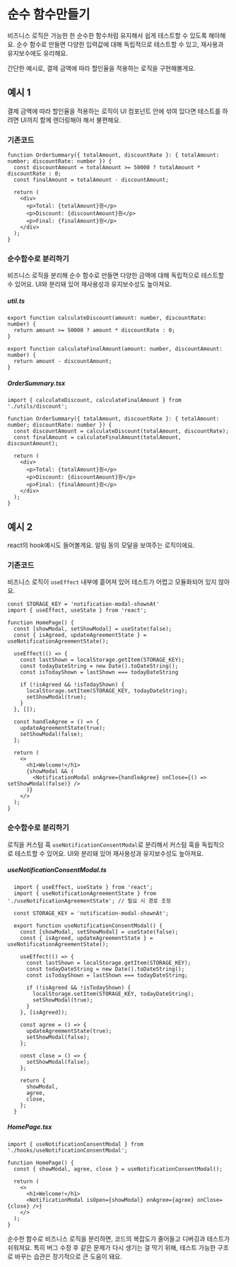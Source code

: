 # 순수 함수만들기

비즈니스 로직은 가능한 한 순수한 함수처럼 유지해서 쉽게 테스트할 수 있도록 해야해요. 순수 함수로 만들면 다양한 입력값에 대해 독립적으로 테스트할 수 있고, 재사용과 유지보수에도 유리해요.

간단한 예시로, 결제 금액에 따라 할인율을 적용하는 로직을 구현해볼게요.

## 예시 1

결제 금액에 따라 할인율을 적용하는 로직이 UI 컴포넌트 안에 섞여 있다면 테스트를 하려면 UI까지 함께 렌더링해야 해서 불편해요.

### 기존코드
```tsx
function OrderSummary({ totalAmount, discountRate }: { totalAmount: number; discountRate: number }) {
  const discountAmount = totalAmount >= 50000 ? totalAmount * discountRate : 0;
  const finalAmount = totalAmount - discountAmount;

  return (
    <div>
      <p>Total: {totalAmount}원</p>
      <p>Discount: {discountAmount}원</p>
      <p>Final: {finalAmount}원</p>
    </div>
  );
}

```

### 순수함수로 분리하기
비즈니스 로직을 분리해 순수 함수로 만들면 다양한 금액에 대해 독립적으로 테스트할 수 있어요. UI와 분리돼 있어 재사용성과 유지보수성도 높아져요.

##### util.ts
```tsx
export function calculateDiscount(amount: number, discountRate: number) {
  return amount >= 50000 ? amount * discountRate : 0;
}

export function calculateFinalAmount(amount: number, discountAmount: number) {
  return amount - discountAmount;
}
```
##### OrderSummary.tsx
```tsx
import { calculateDiscount, calculateFinalAmount } from './utils/discount';

function OrderSummary({ totalAmount, discountRate }: { totalAmount: number; discountRate: number }) {
  const discountAmount = calculateDiscount(totalAmount, discountRate);
  const finalAmount = calculateFinalAmount(totalAmount, discountAmount);

  return (
    <div>
      <p>Total: {totalAmount}원</p>
      <p>Discount: {discountAmount}원</p>
      <p>Final: {finalAmount}원</p>
    </div>
  );
}
```

## 예시 2
react의 hook예시도 들어볼게요. 알림 동의 모달을 보여주는 로직이에요.

### 기존코드
비즈니스 로직이 `useEffect` 내부에 흩어져 있어 테스트가 어렵고 모듈화되어 있지 않아요.

```tsx
const STORAGE_KEY = 'notification-modal-shownAt'
import { useEffect, useState } from 'react';

function HomePage() {
  const [showModal, setShowModal] = useState(false);
  const { isAgreed, updateAgreementState } = useNotificationAgreementState(); 
  
  useEffect(() => {
    const lastShown = localStorage.getItem(STORAGE_KEY);
    const todayDateString = new Date().toDateString();
    const isTodayShown = lastShown === todayDateString
    
    if (!isAgreed && !isTodayShown) {
      localStorage.setItem(STORAGE_KEY, todayDateString);
      setShowModal(true);
    }
  }, []);

  const handleAgree = () => {
    updateAgreementState(true);
    setShowModal(false);
  };

  return (
    <>
      <h1>Welcome!</h1>
      {showModal && (
        <NotificationModal onAgree={handleAgree} onClose={() => setShowModal(false)} />
      )}
    </>
  );
}

```

### 순수함수로 분리하기
로직을 커스텀 훅 `useNotificationConsentModal`로 분리해서 커스텀 훅을 독립적으로 테스트할 수 있어요. UI와 분리돼 있어 재사용성과 유지보수성도 높아져요.

##### useNotificationConsentModal.ts
```tsx
  import { useEffect, useState } from 'react';
  import { useNotificationAgreementState } from './useNotificationAgreementState'; // 필요 시 경로 조정

  const STORAGE_KEY = 'notification-modal-shownAt';

  export function useNotificationConsentModal() {
    const [showModal, setShowModal] = useState(false);
    const { isAgreed, updateAgreementState } = useNotificationAgreementState();

    useEffect(() => {
      const lastShown = localStorage.getItem(STORAGE_KEY);
      const todayDateString = new Date().toDateString();
      const isTodayShown = lastShown === todayDateString;

      if (!isAgreed && !isTodayShown) {
        localStorage.setItem(STORAGE_KEY, todayDateString);
        setShowModal(true);
      }
    }, [isAgreed]);

    const agree = () => {
      updateAgreementState(true);
      setShowModal(false);
    };

    const close = () => {
      setShowModal(false);
    };

    return {
      showModal,
      agree,
      close,
    };
  }
```

##### HomePage.tsx
```tsx
import { useNotificationConsentModal } from './hooks/useNotificationConsentModal';

function HomePage() {
  const { showModal, agree, close } = useNotificationConsentModal();

  return (
    <>
      <h1>Welcome!</h1>
      <NotificationModal isOpen={showModal} onAgree={agree} onClose={close} />}
    </>
  );
}
```

순수한 함수로 비즈니스 로직을 분리하면, 코드의 복잡도가 줄어들고 디버깅과 테스트가 쉬워져요. 특히 버그 수정 후 같은 문제가 다시 생기는 걸 막기 위해, 테스트 가능한 구조로 바꾸는 습관은 장기적으로 큰 도움이 돼요.
